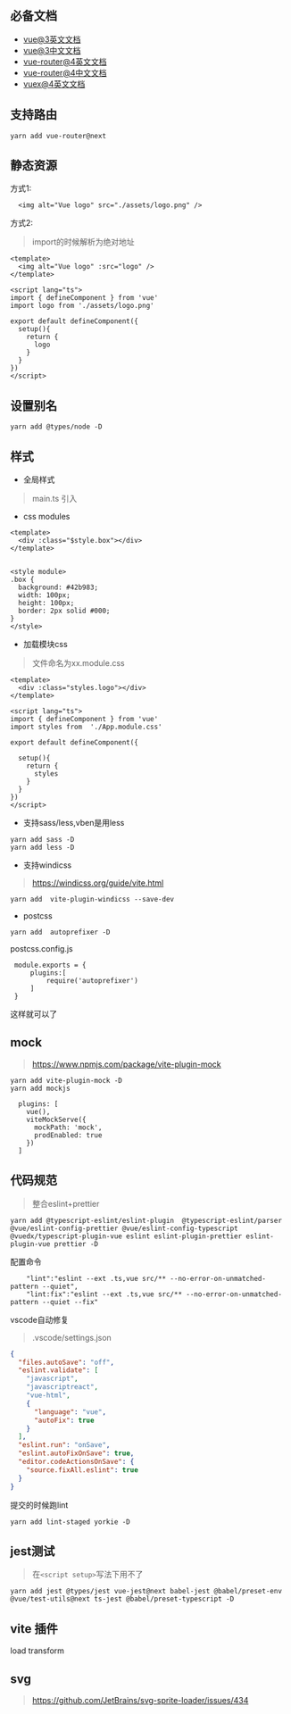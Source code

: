 
## 必备文档

- [vue@3英文文档](https://v3.vuejs.org/guide/introduction.html)
- [vue@3中文文档](https://v3.cn.vuejs.org/api/)
- [vue-router@4英文文档](https://next.router.vuejs.org/)
- [vue-router@4中文文档](https://next.router.vuejs.org/zh/index.html)
- [vuex@4英文文档](https://next.vuex.vuejs.org/)

## 支持路由
```
yarn add vue-router@next
```

## 静态资源

方式1: 

```vue
  <img alt="Vue logo" src="./assets/logo.png" />
```

方式2: 

> import的时候解析为绝对地址

```vue
<template>
  <img alt="Vue logo" :src="logo" />
</template>

<script lang="ts">
import { defineComponent } from 'vue'
import logo from './assets/logo.png'

export default defineComponent({
  setup(){
    return {
      logo
    }
  }
})
</script>
```

## 设置别名

```
yarn add @types/node -D
```

## 样式

- 全局样式
> main.ts 引入

- css modules

```vue
<template>
  <div :class="$style.box"></div>
</template>


<style module>
.box {
  background: #42b983;
  width: 100px;
  height: 100px;
  border: 2px solid #000;
}
</style>
```

- 加载模块css

> 文件命名为xx.module.css

```vue
<template>
  <div :class="styles.logo"></div>
</template>

<script lang="ts">
import { defineComponent } from 'vue'
import styles from  './App.module.css'

export default defineComponent({

  setup(){
    return {
      styles
    }
  }
})
</script>
```

- 支持sass/less,vben是用less

```
yarn add sass -D
yarn add less -D
```

- 支持windicss

> https://windicss.org/guide/vite.html

```
yarn add  vite-plugin-windicss --save-dev
```


- postcss

```
yarn add  autoprefixer -D
```

postcss.config.js

```
 module.exports = {
     plugins:[
         require('autoprefixer')
     ]
 }
```

这样就可以了


## mock

> https://www.npmjs.com/package/vite-plugin-mock

```
yarn add vite-plugin-mock -D
yarn add mockjs
```


```
  plugins: [
    vue(),
    viteMockServe({
      mockPath: 'mock',
      prodEnabled: true
    })
  ]
```

## 代码规范

> 整合eslint+prettier

```
yarn add @typescript-eslint/eslint-plugin  @typescript-eslint/parser  @vue/eslint-config-prettier @vue/eslint-config-typescript @vuedx/typescript-plugin-vue eslint eslint-plugin-prettier eslint-plugin-vue prettier -D

```

配置命令

```
    "lint":"eslint --ext .ts,vue src/** --no-error-on-unmatched-pattern --quiet",
    "lint:fix":"eslint --ext .ts,vue src/** --no-error-on-unmatched-pattern --quiet --fix"
```

vscode自动修复

> .vscode/settings.json

```json
{
  "files.autoSave": "off",
  "eslint.validate": [
    "javascript",
    "javascriptreact",
    "vue-html",
    {
      "language": "vue",
      "autoFix": true
    }
  ],
  "eslint.run": "onSave",
  "eslint.autoFixOnSave": true,
  "editor.codeActionsOnSave": {
    "source.fixAll.eslint": true
  }
}

```

提交的时候跑lint

```
yarn add lint-staged yorkie -D
```




## jest测试

> 在`<script setup>`写法下用不了

```
yarn add jest @types/jest vue-jest@next babel-jest @babel/preset-env @vue/test-utils@next ts-jest @babel/preset-typescript -D
```

## vite 插件

load
transform

## svg 

> https://github.com/JetBrains/svg-sprite-loader/issues/434